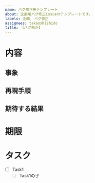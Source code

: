 ```yaml
---
name: バグ修正用テンプレート
about: 企画用バグ修正issueのテンプレートです。
labels: 企画, バグ修正
assignees: takaoshishido
title: 【バグ修正】
---
```

# 内容
## 事象
<!-- どういった動作をしたら、どのようなバグが発生したのかの概要を記載してください。 -->
<!-- 画面上でわかるバグであれば、スクショも貼ってください。 -->

## 再現手順
<!--
  例：
  1. 〇〇画面に遷移
  2. 〇〇を押下
  ...
-->

## 期待する結果
<!-- 再現手順を行った上で、本来期待される結果を記載してください。 -->

# 期限
<!-- EMG側で記載します。DMGの方は記載不要。 -->

# タスク
<!-- EMG側で記載します。DMGの方は記載不要。 -->
- [ ] Task1
  - [ ] Task1の子
